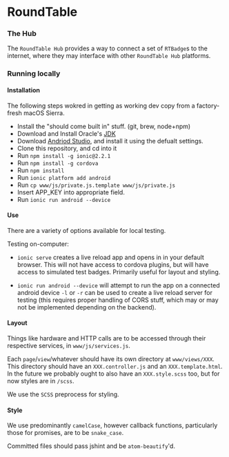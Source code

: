 # RoundTable
### The Hub

The `RoundTable Hub` provides a way to connect a set of `RTBadge`s to the internet,
where they may interface with other `RoundTable Hub` platforms.

### Running locally

#### Installation
The following steps wokred in getting as working dev copy from a factory-fresh macOS Sierra.
- Install the "should come built in" stuff. (git, brew, node+npm)
- Download and Install Oracle's [JDK](http://www.oracle.com/technetwork/java/javase/downloads/jdk8-downloads-2133151.html)
- Download [Andriod Studio](https://developer.android.com/studio/index.html), and install it using the defualt settings.
- Clone this repository, and cd into it
- Run `npm install -g ionic@2.2.1`
- Run `npm install -g cordova`
- Run `npm install`
- Run `ionic platform add android`
- Run `cp www/js/private.js.template www/js/private.js`
- Insert APP_KEY into appropriate field. 
- Run `ionic run android --device`



#### Use
There are a variety of options available for local testing.

Testing on-computer:
- `ionic serve` creates a live reload app and opens in in your default browser.
 This will not have access to cordova plugins, but will have access to simulated test badges.
 Primarily useful for layout and styling.

 - `ionic run android --device` will attempt to run the app on a connected android device `-l` or `-r` can
 be used to create a live reload server for testing (this requires proper handling of CORS stuff, which may or may not be implemented depending on the backend).


#### Layout

Things like hardware and HTTP calls are to be accessed
through their respective services, in `www/js/services.js`.

Each `page`/`view`/whatever should have its own directory at `www/views/XXX`. This
directory should have an `XXX.controller.js` and an `XXX.template.html`. In the future
we probably ought to also have an `XXX.style.scss` too, but for now styles are in `/scss`.

We use the `SCSS` preprocess for styling.  

#### Style

We use predominantly `camelCase`, however callback functions, particularly those for
promises, are to be `snake_case`.

Committed files should pass jshint and be `atom-beautify`'d.
